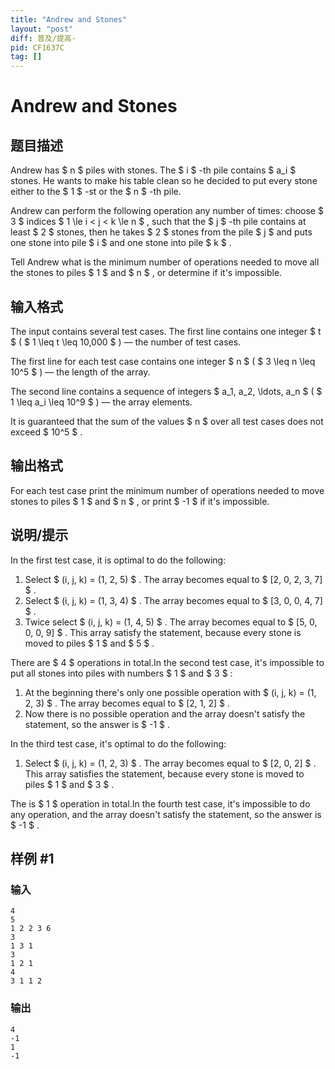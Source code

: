 ```yaml
---
title: "Andrew and Stones"
layout: "post"
diff: 普及/提高-
pid: CF1637C
tag: []
---
```


# Andrew and Stones

## 题目描述

Andrew has $ n $ piles with stones. The $ i $ -th pile contains $ a_i $ stones. He wants to make his table clean so he decided to put every stone either to the $ 1 $ -st or the $ n $ -th pile.

Andrew can perform the following operation any number of times: choose $ 3 $ indices $ 1 \le i < j < k \le n $ , such that the $ j $ -th pile contains at least $ 2 $ stones, then he takes $ 2 $ stones from the pile $ j $ and puts one stone into pile $ i $ and one stone into pile $ k $ .

Tell Andrew what is the minimum number of operations needed to move all the stones to piles $ 1 $ and $ n $ , or determine if it's impossible.

## 输入格式

The input contains several test cases. The first line contains one integer $ t $ ( $ 1 \leq t \leq 10\,000 $ ) — the number of test cases.

The first line for each test case contains one integer $ n $ ( $ 3 \leq n \leq 10^5 $ ) — the length of the array.

The second line contains a sequence of integers $ a_1, a_2, \ldots, a_n $ ( $ 1 \leq a_i \leq 10^9 $ ) — the array elements.

It is guaranteed that the sum of the values $ n $ over all test cases does not exceed $ 10^5 $ .

## 输出格式

For each test case print the minimum number of operations needed to move stones to piles $ 1 $ and $ n $ , or print $ -1 $ if it's impossible.

## 说明/提示

In the first test case, it is optimal to do the following:

1. Select $ (i, j, k) = (1, 2, 5) $ . The array becomes equal to $ [2, 0, 2, 3, 7] $ .
2. Select $ (i, j, k) = (1, 3, 4) $ . The array becomes equal to $ [3, 0, 0, 4, 7] $ .
3. Twice select $ (i, j, k) = (1, 4, 5) $ . The array becomes equal to $ [5, 0, 0, 0, 9] $ . This array satisfy the statement, because every stone is moved to piles $ 1 $ and $ 5 $ .

 There are $ 4 $ operations in total.In the second test case, it's impossible to put all stones into piles with numbers $ 1 $ and $ 3 $ :

1. At the beginning there's only one possible operation with $ (i, j, k) = (1, 2, 3) $ . The array becomes equal to $ [2, 1, 2] $ .
2. Now there is no possible operation and the array doesn't satisfy the statement, so the answer is $ -1 $ .

In the third test case, it's optimal to do the following:

1. Select $ (i, j, k) = (1, 2, 3) $ . The array becomes equal to $ [2, 0, 2] $ . This array satisfies the statement, because every stone is moved to piles $ 1 $ and $ 3 $ .

 The is $ 1 $ operation in total.In the fourth test case, it's impossible to do any operation, and the array doesn't satisfy the statement, so the answer is $ -1 $ .

## 样例 #1

### 输入

```
4
5
1 2 2 3 6
3
1 3 1
3
1 2 1
4
3 1 1 2
```

### 输出

```
4
-1
1
-1
```

